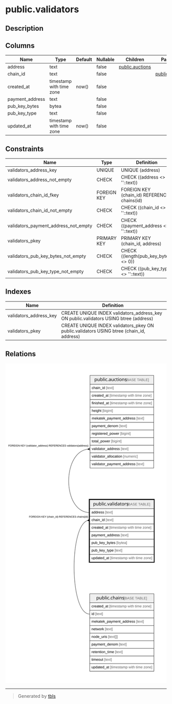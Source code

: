 # public.validators

## Description

## Columns

| Name | Type | Default | Nullable | Children | Parents | Comment |
| ---- | ---- | ------- | -------- | -------- | ------- | ------- |
| address | text |  | false | [public.auctions](public.auctions.md) |  |  |
| chain_id | text |  | false |  | [public.chains](public.chains.md) |  |
| created_at | timestamp with time zone | now() | false |  |  |  |
| payment_address | text |  | false |  |  |  |
| pub_key_bytes | bytea |  | false |  |  |  |
| pub_key_type | text |  | false |  |  |  |
| updated_at | timestamp with time zone | now() | false |  |  |  |

## Constraints

| Name | Type | Definition |
| ---- | ---- | ---------- |
| validators_address_key | UNIQUE | UNIQUE (address) |
| validators_address_not_empty | CHECK | CHECK ((address <> ''::text)) |
| validators_chain_id_fkey | FOREIGN KEY | FOREIGN KEY (chain_id) REFERENCES chains(id) |
| validators_chain_id_not_empty | CHECK | CHECK ((chain_id <> ''::text)) |
| validators_payment_address_not_empty | CHECK | CHECK ((payment_address <> ''::text)) |
| validators_pkey | PRIMARY KEY | PRIMARY KEY (chain_id, address) |
| validators_pub_key_bytes_not_empty | CHECK | CHECK ((length(pub_key_bytes) <> 0)) |
| validators_pub_key_type_not_empty | CHECK | CHECK ((pub_key_type <> ''::text)) |

## Indexes

| Name | Definition |
| ---- | ---------- |
| validators_address_key | CREATE UNIQUE INDEX validators_address_key ON public.validators USING btree (address) |
| validators_pkey | CREATE UNIQUE INDEX validators_pkey ON public.validators USING btree (chain_id, address) |

## Relations

![er](public.validators.svg)

---

> Generated by [tbls](https://github.com/k1LoW/tbls)
